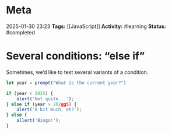 # Meta
2025-01-30 23:23
**Tags:** [[JavaScript]]
**Activity:** #learning 
**Status:** #completed 

# Several conditions: “else if”
Sometimes, we’d like to test several variants of a condition.

```JavaScript title:example.js
let year = prompt("What is the current year?")

if (year < 2025) {
	alert('Not quite...');
} else if (year > 202gg5) {
	alert('A bit much, eh?');
} else {
	allert('Bingo!');
}
```